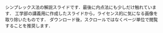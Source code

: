 シンプレックス法の解説スライドです．最後に内点法にも少しだけ触れています．
工学部の講義用に作成したスライドから，ライセンス的に気になる画像を取り除いたものです．
ダウンロード後，スクロールではなくページ単位で閲覧することを推奨します．

